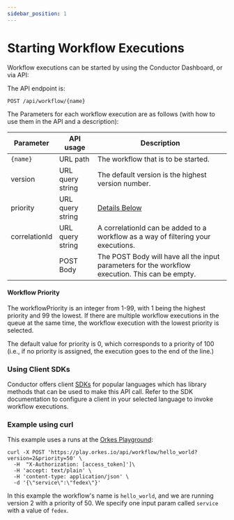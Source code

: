 ```yaml
---
sidebar_position: 1
---
```


# Starting Workflow Executions

Workflow executions can be started by using the Conductor Dashboard, or via API:

The API endpoint is:

```http request
POST /api/workflow/{name}
```

The Parameters for each workflow execution are as follows (with how to use them in the API and a description):

| Parameter     | API usage        | Description                                                                                     |
| ------------- | ---------------- | ----------------------------------------------------------------------------------------------- |
| `{name}`      | URL path         | The workflow that is to be started.                                                             |
| version       | URL query string | The default version is the highest version number.                                              |
| priority      | URL query string | [Details Below](#workflowPriority)                                                              |
| correlationId | URL query string | A correlationId can be added to a workflow as a way of filtering your executions.               |
|               | POST Body        | The POST Body will have all the input parameters for the workflow execution. This can be empty. |

#### Workflow Priority

The workflowPriority is an integer from 1-99, with 1 being the highest priority and 99 the lowest. If there are multiple workflow executions in the queue at the same time, the workflow execution with the lowest priority is selected.

The default value for priority is 0, which corresponds to a priority of 100 (i.e., if no priority is assigned, the execution goes to the end of the line.)

### Using Client SDKs

Conductor offers client [SDKs](/content/docs/how-tos/SDKs) for popular languages which has library methods that can be used to make this API call.
Refer to the SDK documentation to configure a client in your selected language to invoke workflow executions.

### Example using curl

This example uses a runs at the [Orkes Playground](https://play.orkes.io):

```shell
curl -X POST 'https://play.orkes.io/api/workflow/hello_world?version=2&priority=50' \
  -H  "X-Authorization: [access_token]']\
  -H 'accept: text/plain' \
  -H 'content-type: application/json' \
  -d '{\"service\":\"fedex\"}'
```

In this example the workflow's name is `hello_world`, and we are running version 2 with a priority of 50. We specify one input param called `service` with a value of `fedex`.
